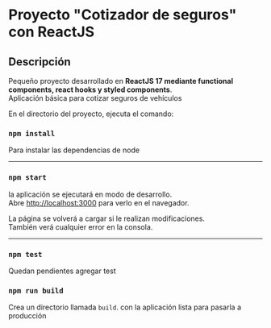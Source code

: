# Proyecto "Cotizador de seguros" con ReactJS

## Descripción

Pequeño proyecto desarrollado en **ReactJS 17 mediante functional components, react hooks y styled components**. \
Aplicación básica para cotizar seguros de vehículos

En el directorio del proyecto, ejecuta el comando:

### `npm install`

Para instalar las dependencias de node

---

### `npm start`

la aplicación se ejecutará en modo de desarrollo. \
Abre [http://localhost:3000](http://localhost:3000) para verlo en el navegador.

La página se volverá a cargar si le realizan modificaciones. \
También verá cualquier error en la consola.

---

### `npm test`

Quedan pendientes agregar test

### `npm run build`

Crea un directorio llamada `build`. con la aplicación lista para pasarla a producción
